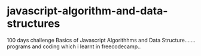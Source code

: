 # javascript-algorithm-and-data-structures

100 days challenge 
Basics of Javascript  Algorithhms  and Data Structure....... programs and coding which i learnt in freecodecamp..

